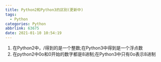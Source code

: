 ```yaml
---
title: Python2和Python3的区别(更新中)
tags:
  - Python
categories: Python
abbrlink: 63675
date: 2021-01-10 10:54:19
---
```

1. 在Python2中，/得到的是一个整数;在Python3中得到是一个浮点数
2. 在python2中0o和0开始的数字都是8进制;在Python3中只有0o表示8进制